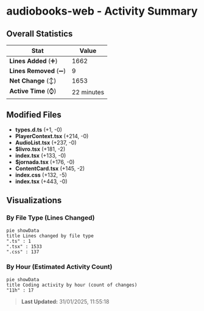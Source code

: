 # audiobooks-web - Activity Summary 

## Overall Statistics

| Stat                   | Value                                                             |
| ---------------------- | ----------------------------------------------------------------- |
| **Lines Added** (➕)   | 1662                                          |
| **Lines Removed** (➖) | 9                                        |
| **Net Change** (↕)    | 1653                |
| **Active Time** (⌚)   | 22 minutes |


## Modified Files
- **types.d.ts** (+1, -0)
- **PlayerContext.tsx** (+214, -0)
- **AudioList.tsx** (+237, -0)
- **$livro.tsx** (+181, -2)
- **index.tsx** (+133, -0)
- **$jornada.tsx** (+176, -0)
- **ContentCard.tsx** (+145, -2)
- **index.css** (+132, -5)
- **index.tsx** (+443, -0)

## Visualizations

### By File Type (Lines Changed)

```mermaid
pie showData
title Lines changed by file type
".ts" : 1
".tsx" : 1533
".css" : 137
```

### By Hour (Estimated Activity Count)

```mermaid
pie showData
title Coding activity by hour (count of changes)
"11h" : 17
```


> **Last Updated:** 31/01/2025, 11:55:18